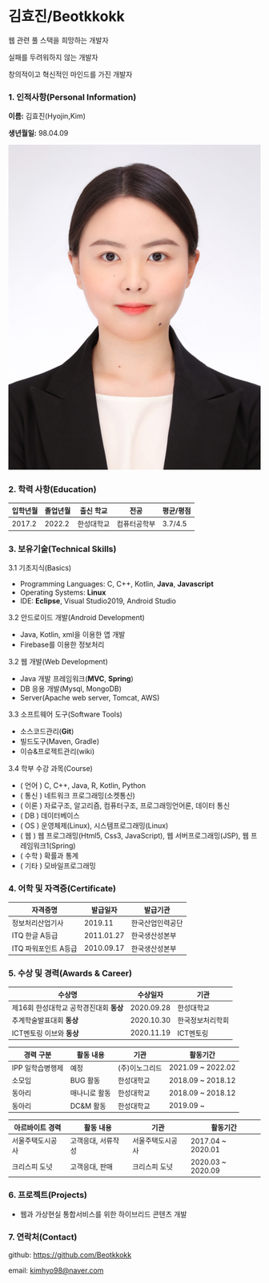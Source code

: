 # 김효진/Beotkkokk

웹 관련 풀 스택을 희망하는 개발자

실패를 두려워하지 않는 개발자

창의적이고 혁신적인 마인드를 가진 개발자

### 1. 인적사항(Personal Information)

**이름:** 김효진(Hyojin,Kim)

**생년월일:** 98.04.09

![hyojin](https://github.com/Beotkkokk/hello-me/blob/main/images/1425z.jpg)

### 2. 학력 사항(Education)

| 입학년월 | 졸업년월 | 출신 학교  | 전공         | 평균/평점 |
| -------- | -------- | ---------- | ------------ | --------- |
| 2017.2   | 2022.2   | 한성대학교 | 컴퓨터공학부 | 3.7/4.5   |

### 3. 보유기술(Technical Skills)

3.1 기초지식(Basics)

- Programming Languages: C, C++, Kotlin, **Java**, **Javascript**
- Operating Systems: **Linux**
- IDE: **Eclipse**, Visual Studio2019, Android Studio

3.2 안드로이드 개발(Android Development)

* Java, Kotlin, xml을 이용한 앱 개발
* Firebase를 이용한 정보처리

3.2 웹 개발(Web Development)

- Java 개발 프레임워크(**MVC**, **Spring**)
- DB 응용 개발(Mysql, MongoDB)
- Server(Apache web server, Tomcat, AWS)

3.3 소프트웨어 도구(Software Tools)

- 소스코드관리(**Git**)
- 빌드도구(Maven, Gradle)
- 이슈&프로젝트관리(wiki)

3.4 학부 수강 과목(Course)

- ( 언어 ) C, C++, Java, R, Kotlin, Python
- ( 통신 ) 네트워크 프로그래밍(소켓통신)
- ( 이론 ) 자료구조, 알고리즘, 컴퓨터구조, 프로그래밍언어론, 데이터 통신
- ( DB ) 데이터베이스
- ( OS ) 운영체제(Linux), 시스템프로그래밍(Linux)
- ( 웹 ) 웹 프로그래밍(Html5, Css3, JavaScript), 웹 서버프로그래밍(JSP), 웹 프레임워크1(Spring)
- ( 수학 ) 확률과 통계
- ( 기타 ) 모바일프로그래밍

### 4. 어학 및 자격증(Certificate)

| 자격증명             | 발급일자   | 발급기관         |
| -------------------- | ---------- | ---------------- |
| 정보처리산업기사     | 2019.11    | 한국산업인력공단 |
| ITQ 한글 A등급       | 2011.01.27 | 한국생산성본부   |
| ITQ 파워포인트 A등급 | 2010.09.17 | 한국생산성본부   |

### 5. 수상 및 경력(Awards & Career)

| 수상명                                  | 수상일자   | 기관             |
| --------------------------------------- | ---------- | ---------------- |
| 제16회 한성대학교 공학경진대회 **동상** | 2020.09.28 | 한성대학교       |
| 추계학술발표대회 **동상**               | 2020.10.30 | 한국정보처리학회 |
| ICT멘토링 이브와 **동상**               | 2020.11.19 | ICT멘토링        |

| 경력 구분        | 활동 내용     | 기관           | 활동기간          |
| ---------------- | ------------- | -------------- | ----------------- |
| IPP 일학습병행제 | 예정          | (주)이노그리드 | 2021.09 ~ 2022.02 |
| 소모임           | BUG 활동      | 한성대학교     | 2018.09 ~ 2018.12 |
| 동아리           | 매나니로 활동 | 한성대학교     | 2018.09 ~ 2018.12 |
| 동아리           | DC&M 활동     | 한성대학교     | 2019.09 ~         |

| 아르바이트 경력  | 활동 내용          | 기관             | 활동기간          |
| ---------------- | ------------------ | ---------------- | ----------------- |
| 서울주택도시공사 | 고객응대, 서류작성 | 서울주택도시공사 | 2017.04 ~ 2020.01 |
| 크리스피 도넛    | 고객응대, 판매     | 크리스피 도넛    | 2020.03 ~ 2020.09 |

### 6. 프로젝트(Projects)

- 웹과 가상현실 통합서비스를 위한 하이브리드 콘텐츠 개발

### 7. 연락처(Contact)

github: https://github.com/Beotkkokk

email: [kimhyo98@naver.com](mailto:kimhyo98@naver.com)
